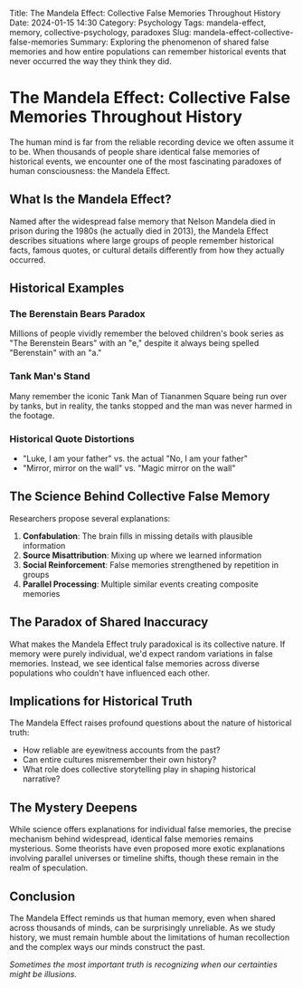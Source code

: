 Title: The Mandela Effect: Collective False Memories Throughout History
Date: 2024-01-15 14:30
Category: Psychology
Tags: mandela-effect, memory, collective-psychology, paradoxes
Slug: mandela-effect-collective-false-memories
Summary: Exploring the phenomenon of shared false memories and how entire populations can remember historical events that never occurred the way they think they did.

# The Mandela Effect: Collective False Memories Throughout History

The human mind is far from the reliable recording device we often assume it to be. When thousands of people share identical false memories of historical events, we encounter one of the most fascinating paradoxes of human consciousness: the Mandela Effect.

## What Is the Mandela Effect?

Named after the widespread false memory that Nelson Mandela died in prison during the 1980s (he actually died in 2013), the Mandela Effect describes situations where large groups of people remember historical facts, famous quotes, or cultural details differently from how they actually occurred.

## Historical Examples

### The Berenstain Bears Paradox
Millions of people vividly remember the beloved children's book series as "The Berenstein Bears" with an "e," despite it always being spelled "Berenstain" with an "a."

### Tank Man's Stand
Many remember the iconic Tank Man of Tiananmen Square being run over by tanks, but in reality, the tanks stopped and the man was never harmed in the footage.

### Historical Quote Distortions
- "Luke, I am your father" vs. the actual "No, I am your father"
- "Mirror, mirror on the wall" vs. "Magic mirror on the wall"

## The Science Behind Collective False Memory

Researchers propose several explanations:

1. **Confabulation**: The brain fills in missing details with plausible information
2. **Source Misattribution**: Mixing up where we learned information
3. **Social Reinforcement**: False memories strengthened by repetition in groups
4. **Parallel Processing**: Multiple similar events creating composite memories

## The Paradox of Shared Inaccuracy

What makes the Mandela Effect truly paradoxical is its collective nature. If memory were purely individual, we'd expect random variations in false memories. Instead, we see identical false memories across diverse populations who couldn't have influenced each other.

## Implications for Historical Truth

The Mandela Effect raises profound questions about the nature of historical truth:

- How reliable are eyewitness accounts from the past?
- Can entire cultures misremember their own history?
- What role does collective storytelling play in shaping historical narrative?

## The Mystery Deepens

While science offers explanations for individual false memories, the precise mechanism behind widespread, identical false memories remains mysterious. Some theorists have even proposed more exotic explanations involving parallel universes or timeline shifts, though these remain in the realm of speculation.

## Conclusion

The Mandela Effect reminds us that human memory, even when shared across thousands of minds, can be surprisingly unreliable. As we study history, we must remain humble about the limitations of human recollection and the complex ways our minds construct the past.

*Sometimes the most important truth is recognizing when our certainties might be illusions.*
